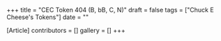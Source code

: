 +++
title = "CEC Token 404 (B, bB, C, N)"
draft = false
tags = ["Chuck E Cheese's Tokens"]
date = ""

[Article]
contributors = []
gallery = []
+++